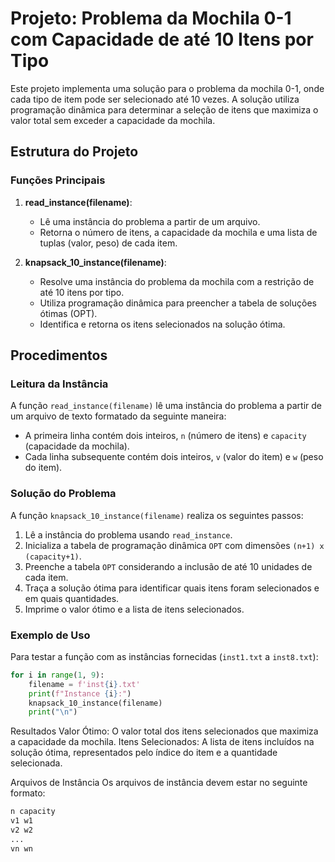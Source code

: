 ﻿
# Projeto: Problema da Mochila 0-1 com Capacidade de até 10 Itens por Tipo

Este projeto implementa uma solução para o problema da mochila 0-1, onde cada tipo de item pode ser selecionado até 10 vezes. A solução utiliza programação dinâmica para determinar a seleção de itens que maximiza o valor total sem exceder a capacidade da mochila.

## Estrutura do Projeto

### Funções Principais

1. **read_instance(filename)**:
   - Lê uma instância do problema a partir de um arquivo.
   - Retorna o número de itens, a capacidade da mochila e uma lista de tuplas (valor, peso) de cada item.

2. **knapsack_10_instance(filename)**:
   - Resolve uma instância do problema da mochila com a restrição de até 10 itens por tipo.
   - Utiliza programação dinâmica para preencher a tabela de soluções ótimas (OPT).
   - Identifica e retorna os itens selecionados na solução ótima.

## Procedimentos

### Leitura da Instância

A função `read_instance(filename)` lê uma instância do problema a partir de um arquivo de texto formatado da seguinte maneira:

- A primeira linha contém dois inteiros, `n` (número de itens) e `capacity` (capacidade da mochila).
- Cada linha subsequente contém dois inteiros, `v` (valor do item) e `w` (peso do item).

### Solução do Problema

A função `knapsack_10_instance(filename)` realiza os seguintes passos:

1. Lê a instância do problema usando `read_instance`.
2. Inicializa a tabela de programação dinâmica `OPT` com dimensões `(n+1) x (capacity+1)`.
3. Preenche a tabela `OPT` considerando a inclusão de até 10 unidades de cada item.
4. Traça a solução ótima para identificar quais itens foram selecionados e em quais quantidades.
5. Imprime o valor ótimo e a lista de itens selecionados.

### Exemplo de Uso

Para testar a função com as instâncias fornecidas (`inst1.txt` a `inst8.txt`):

```python
for i in range(1, 9):
    filename = f'inst{i}.txt'
    print(f"Instance {i}:")
    knapsack_10_instance(filename)
    print("\n")
```
Resultados
Valor Ótimo: O valor total dos itens selecionados que maximiza a capacidade da mochila.
Itens Selecionados: A lista de itens incluídos na solução ótima, representados pelo índice do item e a quantidade selecionada.

Arquivos de Instância
Os arquivos de instância devem estar no seguinte formato:
```python
n capacity
v1 w1
v2 w2
...
vn wn
```


